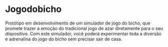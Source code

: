 # Jogodobicho
Protótipo  em desenvolvimento de um simulador de jogo do bicho, que promete trazer a emoção do tradicional jogo de azar diretamente para o seu dispositivo. Com este simulador, você poderá experimentar toda a diversão e adrenalina do jogo do bicho sem precisar sair de casa. 
